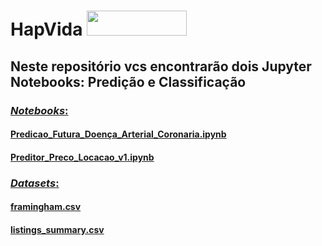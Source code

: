 # HapVida <img src="https://github.com/rafaelrdias/HapVida/blob/main/Arquivos/Imagens/hapvida-logo-3.png" width="160" height="40"/>

## Neste repositório vcs encontrarão dois Jupyter Notebooks: Predição e Classificação
  
### [*Notebooks*:](https://github.com/rafaelrdias/HapVida/tree/main/Scripts)
#### [Predicao_Futura_Doença_Arterial_Coronaria.ipynb](https://github.com/rafaelrdias/HapVida/blob/main/Scripts/Predicao_Futura_Doen%C3%A7a_Arterial_Coronaria.ipynb)
#### [Preditor_Preco_Locacao_v1.ipynb](https://github.com/rafaelrdias/HapVida/blob/main/Scripts/Preditor_Preco_Locacao_v1.ipynb)

### [*Datasets*:](https://github.com/rafaelrdias/HapVida/tree/main/Arquivos)

#### [framingham.csv](https://github.com/rafaelrdias/HapVida/blob/main/Arquivos/framingham.csv)
#### [listings_summary.csv](https://github.com/rafaelrdias/HapVida/blob/main/Arquivos/listings_summary.csv)
